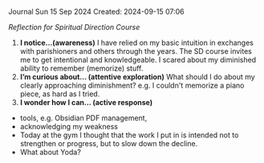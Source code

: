 Journal Sun 15 Sep 2024
Created: 2024-09-15 07:06

*Reflection for Spiritual Direction Course*

1. **I notice…(awareness)** I have relied on my basic intuition in exchanges with parishioners and others through the years. The SD course invites me to get intentional and knowledgeable. I scared about my diminished ability to remember (memorize) stuff. 
2. **I’m curious about… (attentive exploration)** What should I do about my clearly approaching diminishment? e.g. I couldn't memorize a piano piece, as hard as I tried.
3. **I wonder how I can… (active response)** 
- tools, e.g. Obsidian PDF management, 
- acknowledging my weakness
- Today at the gym I thought that the work I put in is intended not to strengthen or progress, but to slow down the decline.
- What about Yoda? 

